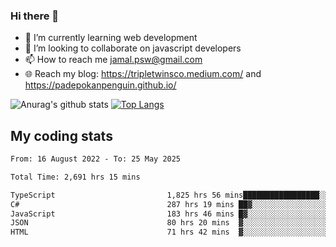 ### Hi there 👋

<!--
**padepokanpenguin/padepokanpenguin** is a ✨ _special_ ✨ repository because its `README.md` (this file) appears on your GitHub profile.
-->

- 🌱 I’m currently learning  web development
- 👯 I’m looking to collaborate on javascript developers
- 📫 How to reach me jamal.psw@gmail.com
- 🌐 Reach my blog:
   https://tripletwinsco.medium.com/ and
   https://padepokanpenguin.github.io/

![Anurag's github stats](https://github-readme-stats.vercel.app/api?username=padepokanpenguin&count_private=true&disable_animations=false&show_icons=true&theme=default)
[![Top Langs](https://github-readme-stats.vercel.app/api/top-langs/?username=padepokanpenguin&theme=default&layout=compact)](https://github.com/padepokanpenguin)

## My coding stats

<!--START_SECTION:waka-->

```txt
From: 16 August 2022 - To: 25 May 2025

Total Time: 2,691 hrs 15 mins

TypeScript                         1,825 hrs 56 mins█████████████████░░░░░░░░   67.85 %
C#                                 287 hrs 19 mins ██▓░░░░░░░░░░░░░░░░░░░░░░   10.68 %
JavaScript                         183 hrs 46 mins █▓░░░░░░░░░░░░░░░░░░░░░░░   06.83 %
JSON                               80 hrs 20 mins  ▓░░░░░░░░░░░░░░░░░░░░░░░░   02.99 %
HTML                               71 hrs 42 mins  ▓░░░░░░░░░░░░░░░░░░░░░░░░   02.66 %
```

<!--END_SECTION:waka-->


